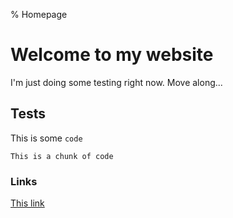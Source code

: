 % Homepage
# Welcome to my website

I'm just doing some testing right now. Move along...

## Tests

This is some `code`

```
This is a chunk of code
```

### Links

[This link](subdir/subpage.html)
